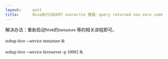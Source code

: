 ```yaml
---
layout:     post
title:      Hive执行INSERT overwrite 报错：query returned non-zero code 1
---
```

<div id="article_content" class="article_content clearfix csdn-tracking-statistics" data-pid="blog" data-mod="popu_307" data-dsm="post">
								            <link rel="stylesheet" href="https://csdnimg.cn/release/phoenix/template/css/ck_htmledit_views-f76675cdea.css">
						<div class="htmledit_views" id="content_views">
                
<p>解决办法：重新启动hive的<span style="font-family:'微软雅黑';font-size:14px;line-height:21px;">metastore 等的相关进程即可。</span></p>
<p><span style="font-family:'微软雅黑';font-size:14px;line-height:21px;"><span style="font-size:10.5pt;line-height:21px;font-family:'宋体';background-color:inherit;">nohup</span><span style="font-family:'微软雅黑';font-size:14px;line-height:1.5;"> hive --service metastore &amp;</span><br></span></p>
<p><span style="font-family:'微软雅黑';font-size:14px;line-height:21px;"><span style="font-family:'微软雅黑';font-size:14px;line-height:1.5;"><span style="font-family:'宋体';font-size:14px;line-height:21px;">nohup hive --service hiveserver -p 10002 &amp;</span><br></span></span></p>
            </div>
                </div>
